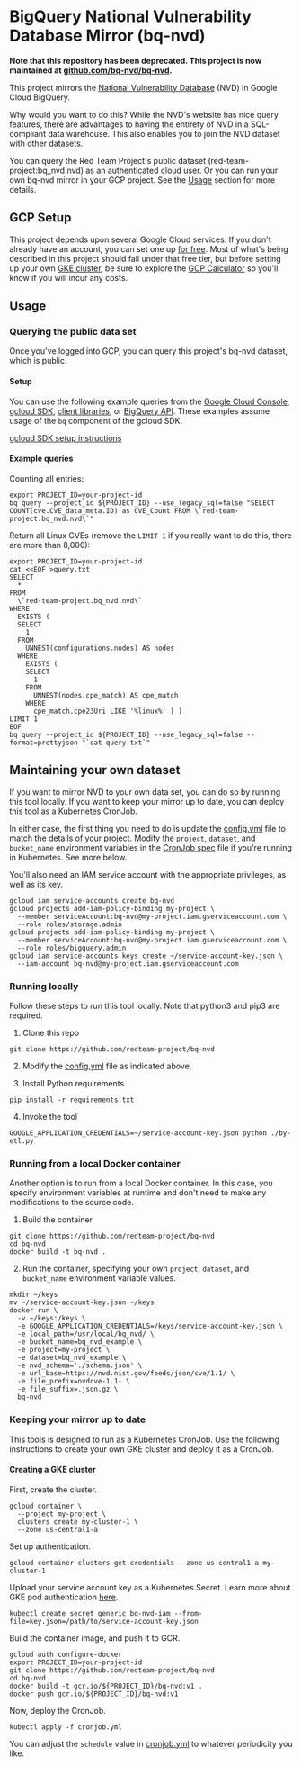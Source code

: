 # BigQuery National Vulnerability Database Mirror (bq-nvd)

**Note that this repository has been deprecated. This project is now maintained at [github.com/bq-nvd/bq-nvd](https://github.com/bq-nvd/bq-nvd).**

This project mirrors the [National Vulnerability Database](https://nvd.nist.gov/) (NVD) in Google Cloud BigQuery.

Why would you want to do this? While the NVD's website has nice query features, there are advantages to having the entirety of NVD in a SQL-compliant data warehouse. This also enables you to join the NVD dataset with other datasets.

You can query the Red Team Project's public dataset (red-team-project:bq_nvd.nvd) as an authenticated cloud user. Or you can run your own bq-nvd mirror in your GCP project. See the [Usage](#Usage) section for more details.

## GCP Setup

This project depends upon several Google Cloud services. If you don't already have an account, you can set one up [for free](https://cloud.google.com/free/). Most of what's being described in this project should fall under that free tier, but before setting up your own [GKE cluster](https://cloud.google.com/kubernetes-engine/), be sure to explore the [GCP Calculator](https://cloud.google.com/products/calculator/) so you'll know if you will incur any costs.

## Usage

### Querying the public data set

Once you've logged into GCP, you can query this project's bq-nvd dataset, which is public.

#### Setup

You can use the following example queries from the [Google Cloud Console](https://console.cloud.google.com/bigquery), [gcloud SDK](https://cloud.google.com/sdk/), [client libraries](https://cloud.google.com/bigquery/docs/reference/libraries), or [BigQuery API](https://cloud.google.com/bigquery/docs/reference/rest/). These examples assume usage of the `bq` component of the gcloud SDK.

[gcloud SDK setup instructions](https://cloud.google.com/sdk/install)

#### Example queries

Counting all entries:

```
export PROJECT_ID=your-project-id
bq query --project_id ${PROJECT_ID} --use_legacy_sql=false "SELECT COUNT(cve.CVE_data_meta.ID) as CVE_Count FROM \`red-team-project.bq_nvd.nvd\`"
```

Return all Linux CVEs (remove the `LIMIT 1` if you really want to do this, there are more than 8,000):

```
export PROJECT_ID=your-project-id
cat <<EOF >query.txt
SELECT
  *
FROM
  \`red-team-project.bq_nvd.nvd\`
WHERE
  EXISTS (
  SELECT
    1
  FROM
    UNNEST(configurations.nodes) AS nodes
  WHERE
    EXISTS (
    SELECT
      1
    FROM
      UNNEST(nodes.cpe_match) AS cpe_match
    WHERE
      cpe_match.cpe23Uri LIKE '%linux%' ) )
LIMIT 1
EOF
bq query --project_id ${PROJECT_ID} --use_legacy_sql=false --format=prettyjson "`cat query.txt`"
```

## Maintaining your own dataset

If you want to mirror NVD to your own data set, you can do so by running this tool locally. If you want to keep your mirror up to date, you can deploy this tool as a Kubernetes CronJob.

In either case, the first thing you need to do is update the [config.yml](config.yml) file to match the details of your project. Modify the `project`, `dataset`, and `bucket_name` environment variables in the [CronJob spec](cronjob.yml) file if you're running in Kubernetes. See more below.

You'll also need an IAM service account with the appropriate privileges, as well as its key.

```
gcloud iam service-accounts create bq-nvd
gcloud projects add-iam-policy-binding my-project \
  --member serviceAccount:bq-nvd@my-project.iam.gserviceaccount.com \
  --role roles/storage.admin
gcloud projects add-iam-policy-binding my-project \
  --member serviceAccount:bq-nvd@my-project.iam.gserviceaccount.com \
  --role roles/bigquery.admin
gcloud iam service-accounts keys create ~/service-account-key.json \
  --iam-account bq-nvd@my-project.iam.gserviceaccount.com
```

### Running locally

Follow these steps to run this tool locally. Note that python3 and pip3 are required.

1. Clone this repo

```
git clone https://github.com/redteam-project/bq-nvd
```

2. Modify the [config.yml](config.yml) file as indicated above.

3. Install Python requirements

```
pip install -r requirements.txt
```

4. Invoke the tool

```
GOOGLE_APPLICATION_CREDENTIALS=~/service-account-key.json python ./by-etl.py
```

### Running from a local Docker container

Another option is to run from a local Docker container. In this case, you specify environment variables at runtime and don't need to make any modifications to the source code.

1. Build the container

```
git clone https://github.com/redteam-project/bq-nvd
cd bq-nvd
docker build -t bq-nvd .
```

2. Run the container, specifying your own `project`, `dataset`, and `bucket_name` environment variable values.

```
mkdir ~/keys
mv ~/service-account-key.json ~/keys
docker run \
  -v ~/keys:/keys \
  -e GOOGLE_APPLICATION_CREDENTIALS=/keys/service-account-key.json \
  -e local_path=/usr/local/bq_nvd/ \
  -e bucket_name=bq_nvd_example \
  -e project=my-project \
  -e dataset=bq_nvd_example \
  -e nvd_schema='./schema.json' \
  -e url_base=https://nvd.nist.gov/feeds/json/cve/1.1/ \
  -e file_prefix=nvdcve-1.1- \
  -e file_suffix=.json.gz \
  bq-nvd
```

### Keeping your mirror up to date

This tools is designed to run as a Kubernetes CronJob. Use the following instructions to create your own GKE cluster and deploy it as a CronJob.

#### Creating a GKE cluster

First, create the cluster.

```
gcloud container \
  --project my-project \
  clusters create my-cluster-1 \
  --zone us-central1-a
```

Set up authentication.

```
gcloud container clusters get-credentials --zone us-central1-a my-cluster-1
```

Upload your service account key as a Kubernetes Secret. Learn more about GKE pod authentication [here](https://cloud.google.com/kubernetes-engine/docs/tutorials/authenticating-to-cloud-platform).

```
kubectl create secret generic bq-nvd-iam --from-file=key.json=/path/to/service-account-key.json
```

Build the container image, and push it to GCR.
```
gcloud auth configure-docker
export PROJECT_ID=your-project-id
git clone https://github.com/redteam-project/bq-nvd
cd bq-nvd
docker build -t gcr.io/${PROJECT_ID}/bq-nvd:v1 .
docker push gcr.io/${PROJECT_ID}/bq-nvd:v1
```

Now, deploy the CronJob.

```
kubectl apply -f cronjob.yml
```

You can adjust the `schedule` value in [cronjob.yml](cronjob.yml) to whatever periodicity you like.
